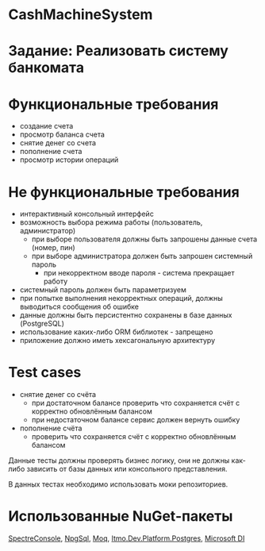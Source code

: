 ﻿# CashMachineSystem
# Задание: Реализовать систему банкомата
# Функциональные требования

- создание счета
- просмотр баланса счета
- снятие денег со счета
- пополнение счета
- просмотр истории операций

# Не функциональные требования
- интерактивный консольный интерфейс
- возможность выбора режима работы (пользователь, администратор)
    - при выборе пользователя должны быть запрошены данные счета (номер, пин)
    - при выборе администратора должен быть запрошен системный пароль
        - при некорректном вводе пароля - система прекращает работу
- системный пароль должен быть параметризуем
- при попытке выполнения некорректных операций, должны выводиться сообщения об ошибке
- данные должны быть персистентно сохранены в базе данных (PostgreSQL)
- использование каких-либо ORM библиотек - запрещено
- приложение должно иметь хексагональную архитектуру

# Test cases
- снятие денег со счёта
    - при достаточном балансе проверить что сохраняется счёт с корректно обновлённым балансом
    - при недостаточном балансе сервис должен вернуть ошибку
- пополнение счёта
    - проверить что сохраняется счёт с корректно обновлённым балансом

Данные тесты должны проверять бизнес логику, они не должны как-либо зависить от базы данных или консольного представления.

В данных тестах необходимо использовать моки репозиториев.

# Использованные NuGet-пакеты

[SpectreConsole](https://spectreconsole.net/), 
[NpgSql](https://www.npgsql.org/), 
[Moq](https://www.nuget.org/packages/Moq), 
[Itmo.Dev.Platform.Postgres](https://github.com/itmo-is-dev/platform/tree/master/src/Itmo.Dev.Platform.Postgres), 
[Microsoft DI](https://www.nuget.org/packages/Microsoft.Extensions.DependencyInjection/)
